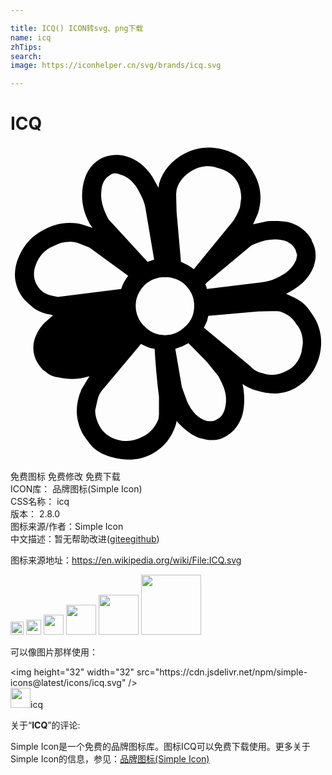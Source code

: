 ```yaml
---

title: ICQ() ICON转svg、png下载
name: icq
zhTips: 
search: 
image: https://iconhelper.cn/svg/brands/icq.svg

---
```


# ICQ  <small style="font-size: 60%;font-weight: 100"></small>

<div id="svg" class="svg-wrap">
<svg role="img" viewBox="0 0 24 24" xmlns="http://www.w3.org/2000/svg"><title>ICQ icon</title><path d="M15.406.133C14.65.07 13.93.223 13.226.6c-.94.503-1.61 1.275-1.912 2.28v.067l-.035.235-.134-.235-.335-.603c-.536-.837-1.206-1.34-2.044-1.574C8.03.604 7.426.673 6.79 1.01c-.705.436-1.106 1.106-1.274 2.045-.168.972 0 1.91.502 2.847l.236.336-.807-.267c-1.005-.236-1.944-.104-2.883.4C1.592 6.87.99 7.576.588 8.55c-.37.938-.336 1.843.133 2.68.202.37.504.67.772.872.402.402.905.636 1.508.736l.234.066-.502.438c-.47.402-.738.903-.906 1.406-.168.603-.1 1.207.236 1.777.17.268.334.503.602.67.268.235.604.403 1.006.436.738.17 1.508.168 2.346-.1l-.604 1.005-.168.436c-.335 1.074-.233 2.01.27 2.983.235.37.5.705.77 1.006.4.368.906.602 1.51.77 1.004.268 2.01.236 2.98-.267.94-.503 1.543-1.31 1.845-2.315l.032-.2c.637.703 1.24 1.173 1.912 1.34.67.202 1.34.17 1.944-.233.57-.335.973-.906 1.174-1.61.168-.738.168-1.474 0-2.312.335.235.67.4 1.072.502 1.073.335 2.01.3 2.95-.2.904-.504 1.508-1.308 1.81-2.347.268-1.005.202-1.977-.3-2.916l-.17-.27c-.267-.402-.537-.804-.94-1.072-.334-.235-.735-.402-1.104-.57 1.04-.503 1.776-1.207 2.11-2.112.236-.738.17-1.342-.167-1.945v-.066c-.402-.67-.937-1.105-1.775-1.34-.503-.1-1.072-.102-1.574-.068l-1.108.235.37-.838c.334-1.073.235-2.112-.335-3.084l-.1-.17c-.503-.838-1.24-1.34-2.246-1.607-.26-.067-.516-.113-.768-.133zm-.57 1.414c.323-.03.65.012.967.13.704.166 1.207.534 1.51 1.104v.003c.168.335.267.736.267 1.172l-.1.738c-.134.37-.302.703-.503 1.004l-3.016 3.69c-.3-.235-.637-.403-.972-.57l-.336-3.79-.033-1.34.032-.335c.168-.67.638-1.173 1.24-1.508.302-.168.62-.268.944-.297zm-6.883.537c.134-.004.276.03.41.096.603.168 1.106.603 1.508 1.44.17.336.336.67.403 1.073l.67 3.957-.504.168-2.983-3.252-.168-.334c-.27-.604-.435-1.173-.368-1.777v-.002c.034-.603.268-1.003.67-1.238.1-.084.227-.127.36-.13zm12.13 5.033c.15 0 .297.007.448.024.57.068.972.337 1.173.74l.135.433-.067.335c-.234.603-.738 1.074-1.575 1.442-.335.168-.703.235-1.105.3l-4.123.503-.067-.235-.068-.1.135-.167 3.387-2.816.4-.166.002-.002c.45-.2.885-.286 1.328-.29zM4.622 7.3c.16.008.324.033.49.075v.002l.908.367 2.95 2.147c-.27.336-.435.67-.536 1.005l-4.828.603-.334-.066c-.603-.1-1.007-.37-1.276-.87-.27-.503-.267-1.006-.066-1.51.235-.636.67-1.14 1.306-1.407.453-.252.906-.373 1.387-.346zm7.16 2.69c.604 0 1.175.236 1.544.604.47.47.67.973.67 1.576 0 .603-.2 1.172-.67 1.574-.436.436-.94.67-1.543.67-.636 0-1.17-.235-1.573-.67-.436-.402-.67-.97-.67-1.574 0-.603.234-1.107.67-1.576.402-.37.937-.604 1.574-.604zm8.415 2.58l.336.035c.504.168.973.468 1.24.97.336.37.503.873.503 1.443l-.1.67c-.167.67-.57 1.173-1.14 1.44-.603.336-1.207.403-1.877.17-.402-.1-.67-.268-.904-.536l-3.52-2.918.235-.502.1-.403 3.788-.335 1.34-.035zm-6.636 2.448l1.407 1.44.87 1.073.17.337c.3.57.468 1.105.4 1.742-.066.602-.267 1.038-.67 1.206-.234.168-.502.17-.77.135-.637-.166-1.14-.668-1.508-1.473l-.403-1.108-.502-2.917.568-.2.436-.235zm-3.62.068c.334.167.67.334 1.04.367.066 1.14.165 2.347.332 3.654v1.342l-.033.333c-.236.603-.638 1.107-1.24 1.375-.604.335-1.24.402-1.845.235-.67-.167-1.173-.57-1.44-1.106-.17-.335-.304-.74-.304-1.14l.17-.77c.066-.335.235-.67.503-.94l2.816-3.35z"/></svg>
</div>
<detail full-name='icq'></detail>

<div class="detail-page">
<p>
<span><span class="badge-success badge">免费图标</span> <span class="badge-success badge">免费修改</span>  <span class="badge-success badge">免费下载</span> </span>
<br/>
<span>
ICON库：
<span class="badge-secondary badge">品牌图标(Simple Icon)</span> 
</span>
<br/>
<span>
CSS名称：
<span class="badge-secondary badge">icq</span> 
</span>

<br/>
<span>
版本：
<span class="badge-secondary badge">2.8.0</span> 
</span>
<br/>
<span>图标来源/作者：<span class="badge-light badge">Simple Icon</span></span> 
<br/>
<span class="zh-detail">中文描述：暂无<span class="help-link"><span>帮助改进</span>(<a href="https://gitee.com/liuwave/icon-helper/edit/master/json/brands/icq.json" target="_blank" rel="noopener noreferrer">gitee</a><a href="https://github.com/liuwave/icon-helper/edit/master/json/brands/icq.json" target="_blank" rel="noopener noreferrer">github</a></span>)</span><br/>
</p>
</div><div class="description description alert alert-light"><p>图标来源地址：<a href="https://en.wikipedia.org/wiki/File:ICQ.svg" target="_blank" rel="noopener noreferrer">https://en.wikipedia.org/wiki/File:ICQ.svg</a></p></div>
<div class="alert alert-dark">
<img height="21" width="21" src="https://cdn.jsdelivr.net/npm/simple-icons@latest/icons/icq.svg" />
<img height="24" width="24" src="https://cdn.jsdelivr.net/npm/simple-icons@latest/icons/icq.svg" />
<img height="32" width="32" src="https://cdn.jsdelivr.net/npm/simple-icons@latest/icons/icq.svg" />
<img height="48" width="48" src="https://cdn.jsdelivr.net/npm/simple-icons@latest/icons/icq.svg" />
<img height="64" width="64" src="https://cdn.jsdelivr.net/npm/simple-icons@latest/icons/icq.svg" />
<img height="96" width="96" src="https://cdn.jsdelivr.net/npm/simple-icons@latest/icons/icq.svg" />

</div>
<div>
  <p>可以像图片那样使用：    
  </p>
  <div class="alert alert-primary" style="font-size: 14px">
    &lt;img height="32" width="32" src="https://cdn.jsdelivr.net/npm/simple-icons@latest/icons/icq.svg" /&gt;
    <copy-btn content='<img height="32" width="32" src="https://cdn.jsdelivr.net/npm/simple-icons@latest/icons/icq.svg" />'></copy-btn>
  </div>
  <div class="alert alert-secondary">
    <img height="32" width="32" src="https://cdn.jsdelivr.net/npm/simple-icons@latest/icons/icq.svg" />icq
    <copy-btn content="icq" btn-title="复制图标名称"></copy-btn>
  </div>
</div>
<div class="icon-detail__container">
<p>关于“<b>ICQ</b>”的评论:</p>
</div>
<Vssue title="关于“ICQ”的评论" />
<div><p>Simple Icon是一个免费的品牌图标库。图标ICQ可以免费下载使用。更多关于  Simple Icon的信息，参见：<a target="_blank" href="https://iconhelper.cn/brands.html">品牌图标(Simple Icon)</a>
</p></div>
